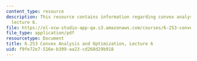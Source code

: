 ```yaml
---
content_type: resource
description: This resource contains information regarding convex analysis and optimization,
  lecture 6.
file: https://ol-ocw-studio-app-qa.s3.amazonaws.com/courses/6-253-convex-analysis-and-optimization-spring-2012/f9fe72e7516eb399aa23cd268d29b918_MIT6_253S12_lec06.pdf
file_type: application/pdf
resourcetype: Document
title: 6.253 Convex Analysis and Optimization, Lecture 6
uid: f9fe72e7-516e-b399-aa23-cd268d29b918
---
```

